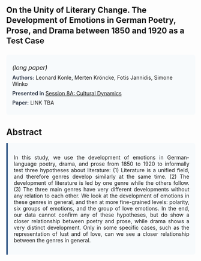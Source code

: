 
<style>    
    h2 {
        margin-top: 0;
        margin-bottom: 1.5rem;
        line-height: 1.3;
    }
    
    h3 {
        margin-top: 2rem;
        margin-bottom: 1rem;
        font-size: 1.4rem;
        font-weight:bold;
    }
    
    .metadata {
        background-color: #f7fafc;
        padding: 1rem;
        border-radius: 6px;
        margin-bottom: 2rem;
    }
    
    .metadata p {
        margin: 0.5rem 0;
    }
    
    .abstract {
        text-align: justify;
        padding: 1rem;
        background-color: #f7fafc;
        border-left: 4px solid #2c5282;
        border-radius: 0 6px 6px 0;
    }
    
    strong {
        color: #2d3748;
        font-weight: 600;
    }
</style>
<main role="main">
<h2>On the Unity of Literary Change. The Development of Emotions in German Poetry, Prose, and Drama between 1850 and 1920 as a Test Case</h2>

<section class="metadata">
<p style='font-size:1rem'><i>(long paper)</i></p>
<p><strong>Authors:</strong> Leonard Konle, Merten Kröncke, Fotis Jannidis, Simone Winko</p>
<p><strong>Presented in</strong> <a href="/programme/#session8A">Session 8A: Cultural Dynamics</a></p>
<p><strong>Paper:</strong> LINK TBA</p>
</section>

<section>
<h3>Abstract</h3>
<div class="abstract">
<p>In this study, we use the development of emotions in German-language poetry, drama, and prose from 1850 to 1920 to informally test three hypotheses about literature: (1) Literature is a unified field, and therefore genres develop similarly at the same time. (2) The development of literature is led by one genre while the others follow. (3) The three main genres have very different developments without any relation to each other. We look at the development of emotions in these genres in general, and then at more fine-grained levels: polarity, six groups of emotions, and the group of love emotions. In the end, our data cannot confirm any of these hypotheses, but do show a closer relationship between poetry and prose, while drama shows a very distinct development. Only in some specific cases, such as the representation of lust and of love, can we see a closer relationship between the genres in general.</p>
</div>
</section>
</main>